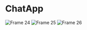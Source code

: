 # ChatApp
![Frame 24](https://github.com/Ahedeid/ChatApp/assets/69312571/8c1ace5c-47fc-4694-82de-c193b7c17403)
![Frame 25](https://github.com/Ahedeid/ChatApp/assets/69312571/c9e5c16c-b991-49fe-a9ef-0ec30ec81667)
![Frame 26](https://github.com/Ahedeid/ChatApp/assets/69312571/53e4a10d-1e7c-4ae0-92a3-ecffd796239b)
